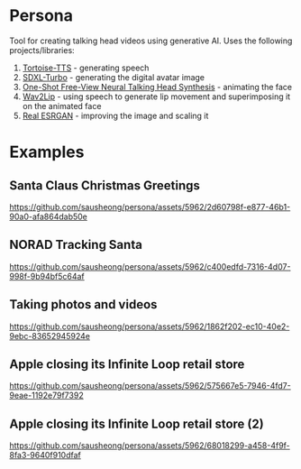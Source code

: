 # Persona

Tool for creating talking head videos using generative AI. Uses the following projects/libraries:

1. [Tortoise-TTS](https://github.com/neonbjb/tortoise-tts) - generating speech
2. [SDXL-Turbo](https://huggingface.co/stabilityai/sdxl-turbo) - generating the digital avatar image
3. [One-Shot Free-View Neural Talking Head Synthesis](https://github.com/zhanglonghao1992/One-Shot_Free-View_Neural_Talking_Head_Synthesis) - animating the face
4. [Wav2Lip](https://github.com/Rudrabha/Wav2Lip) - using speech to generate lip movement and superimposing it on the animated face
5. [Real ESRGAN](https://github.com/ai-forever/Real-ESRGAN) - improving the image and scaling it

# Examples

## Santa Claus Christmas Greetings
https://github.com/sausheong/persona/assets/5962/2d60798f-e877-46b1-90a0-afa864dab50e

## NORAD Tracking Santa
https://github.com/sausheong/persona/assets/5962/c400edfd-7316-4d07-998f-9b94bf5c64af

## Taking photos and videos
https://github.com/sausheong/persona/assets/5962/1862f202-ec10-40e2-9ebc-83652945924e

## Apple closing its Infinite Loop retail store
https://github.com/sausheong/persona/assets/5962/575667e5-7946-4fd7-9eae-1192e79f7392

## Apple closing its Infinite Loop retail store (2)
https://github.com/sausheong/persona/assets/5962/68018299-a458-4f9f-8fa3-9640f910dfaf

